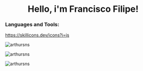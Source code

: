 <h1 align="center">Hello, i'm Francisco Filipe!</h1>

<h3 align="left">Languages and Tools:</h3>

https://skillicons.dev/icons?i=js

<p><img align="center" src="https://github-readme-stats.vercel.app/api/top-langs?username=arthursns&show_icons=true&locale=en&layout=compact" alt="arthursns" /></p>

<p><img align="center" src="https://github-readme-stats.vercel.app/api?username=arthursns&show_icons=true&locale=en" alt="arthursns" /></p>

<p><img align="center" src="https://github-readme-streak-stats.herokuapp.com/?user=arthursns&" alt="arthursns" /></p>